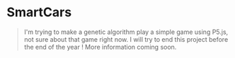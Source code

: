 # SmartCars

>I'm trying to make a genetic algorithm play a simple game using P5.js, not sure about that game right now. I will try to end this project before the end of the year ! More information coming soon.
